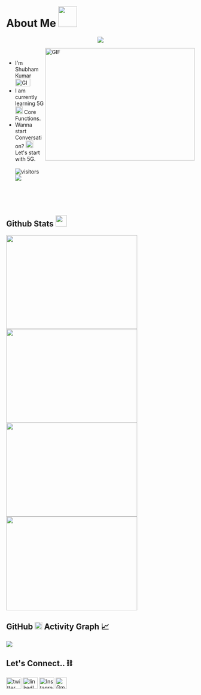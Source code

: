 <h1> About Me
<img src = "https://user-images.githubusercontent.com/63050133/156777293-72a6e681-2582-4a9d-ad92-09d1181d47c7.gif" width = 50px height = 55px>  
</h1>

<p align="center">
  <a href="https://github.com/fairyland0926"><img src="https://readme-typing-svg.herokuapp.com/?lines=I'm%20Vivek%20Gupta%20👋;Learning%20Magma%205G;Looking%20for%20me?;Let's%20Connect!&font=Pacifico&center=true&width=650&height=120&color=58a6ff&vCenter=true&size=45%22"></a>
</p>

<div align = "left">
  <img  align=right alt="GIF" src="https://github.com/abhisheknaiidu/abhisheknaiidu/blob/master/code.gif?raw=true" width="400" height="300" />
<br>
<ul font="Pacifico">
<li>I'm Shubham Kumar  <img alt="GIF" src="https://media.giphy.com/media/RbDKaczqWovIugyJmW/giphy.gif" width="40" height="20" margin-bottom = "23px"></li>
<li> I am currently learning 5G <img alt="GIF" src="https://media.giphy.com/media/856zBNywYdamcDOTEt/giphy.gif" width="20" height="20" margin-bottom = "23px"> Core Functions.</li>
<li> Wanna start Conversation? <img alt="GIF" src="https://media.giphy.com/media/26FPJGjhefSJuaRhu/giphy.gif" width="20" height="20" margin-bottom = "23px"> Let's start with 5G.</li>
  <br>

<img src="https://visitor-badge.laobi.icu/badge?page_id=Vivekqc123" alt="visitors"/>
<br>
<img align="left" src="https://img.shields.io/github/followers/Vivekqc123?label=Follow&style=social"/>

<br><br>
</ul>
</div>

<br>

<h2> Github Stats <img src="https://media.giphy.com/media/iY8CRBdQXODJSCERIr/giphy.gif" width="30" height="30" > </h2>

<img width="350" height="250" src="https://github-readme-stats.vercel.app/api?username=Vivekqc123&count_private=true&show_icons=true&theme=dark" />

<img width="350" height="250"  src="https://github-readme-stats.vercel.app/api/top-langs/?username=Vivekqc123&layout=compact&theme=chartreuse-dark&langs_count=8" />
<img width="350" height="250"  src="https://github-readme-stats.vercel.app/api/top-langs/?username=&layout=compact&theme=chartreuse-dark&langs_count=8" />
<img width="350" height="250"  src="https://github-readme-stats.vercel.app/api/top-langs/?username=&layout=compact&theme=chartreuse-dark&langs_count=8" />

<br>

<h2 align="left">GitHub <img height = "20" width = "20" src="https://media.giphy.com/media/9LXK53YbaDpWAGhqTO/giphy.gif" /> Activity Graph 📈 </h2>

<img src="https://activity-graph.herokuapp.com/graph?username=Vivekqc123&hide_border=true&theme=redical" />
<br>

<h2 align="left"> Let's Connect.. ⛓ </h2>
<p align="left">
<a href="https://twitter.com/ShubhamKr_89" target="blank"><img align="center" src="https://raw.githubusercontent.com/rahuldkjain/github-profile-readme-generator/master/src/images/icons/Social/twitter.svg" alt="twitter" height="30" width="40" /></a>
<a href="https://www.linkedin.com/in/shubham-kumar-31b134226/" target="blank"><img align="center" src="https://raw.githubusercontent.com/rahuldkjain/github-profile-readme-generator/master/src/images/icons/Social/linked-in-alt.svg" alt="linkedIn" height="30" width="40" /></a>
<a href="https://www.instagram.com/shubhamkr_89" target="blank"><img align="center" src="https://raw.githubusercontent.com/rahuldkjain/github-profile-readme-generator/master/src/images/icons/Social/instagram.svg" alt="Instagram" height="30" width="40" /></a>
<a href="mailto:shubham.kumar@ramanujan.du.ac.in" target="blank"><img align="center" src="https://cdn.icon-icons.com/icons2/730/PNG/512/gmail_icon-icons.com_62758.png" alt="Gmail" height="30" width="30" /></a>
</p>
